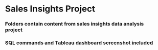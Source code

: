 # Sales Insights Project
### Folders contain content from sales insights data analysis project
### SQL commands and Tableau dashboard screenshot included 



